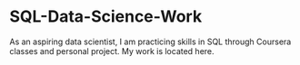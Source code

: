 # SQL-Data-Science-Work
As an aspiring data scientist, I am practicing skills in SQL through Coursera classes and personal project. 
My work is located here.
